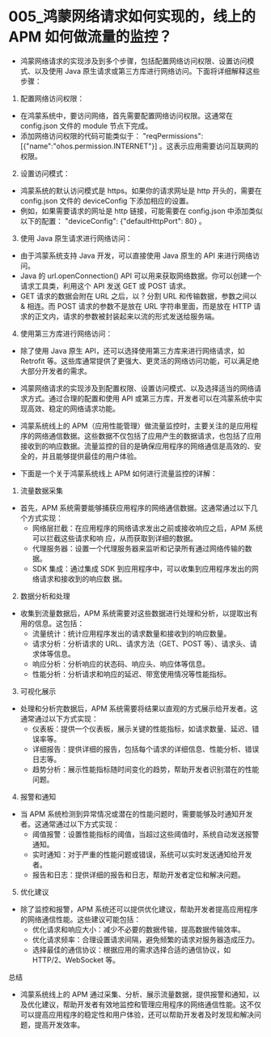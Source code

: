 # 005\_鸿蒙网络请求如何实现的，线上的 APM 如何做流量的监控？

- 鸿蒙网络请求的实现涉及到多个步骤，包括配置网络访问权限、设置访问模式、以及使用 Java 原生请求或第三方库进行网络访问。下面将详细解释这些步骤：

1. 配置网络访问权限：

- 在鸿蒙系统中，要访问网络，首先需要配置网络访问权限。这通常在 config.json 文件的 module 节点下完成。
- 添加网络访问权限的代码可能类似于： "reqPermissions": [{"name":"ohos.permission.INTERNET"}] 。这表示应用需要访问互联网的权限。

2. 设置访问模式：

- 鸿蒙系统的默认访问模式是 https。如果你的请求网址是 http 开头的，需要在 config.json 文件的 deviceConfig 下添加相应的设置。
- 例如，如果需要请求的网址是 http 链接，可能需要在 config.json 中添加类似以下的配置： "deviceConfig": {"defaultHttpPort": 80} 。

3. 使用 Java 原生请求进行网络访问：

- 由于鸿蒙系统支持 Java 开发，可以直接使用 Java 原生的 API 来进行网络访问。
- Java 的 url.openConnection() API 可以用来获取网络数据。你可以创建一个请求工具类，利用这个 API 发送 GET 或 POST 请求。
- GET 请求的数据会附在 URL 之后，以 ? 分割 URL 和传输数据，参数之间以 & 相连。而 POST 请求的参数不是放在 URL 字符串里面，而是放在 HTTP 请求的正文内，请求的参数被封装起来以流的形式发送给服务端。

4. 使用第三方库进行网络访问：

- 除了使用 Java 原生 API，还可以选择使用第三方库来进行网络请求，如 Retrofit 等。这些库通常提供了更强大、更灵活的网络访问功能，可以满足绝大部分开发者的需求。

- 鸿蒙网络请求的实现涉及到配置权限、设置访问模式、以及选择适当的网络请求方式。通过合理的配置和使用 API 或第三方库，开发者可以在鸿蒙系统中实现高效、稳定的网络请求功能。
- 鸿蒙系统线上的 APM（应用性能管理）做流量监控时，主要关注的是应用程序的网络通信数据。这些数据不仅包括了应用产生的数据请求，也包括了应用接收到的响应数据。流量监控的目的是确保应用程序的网络通信是高效的、安全的，并且能够提供最佳的用户体验。
- 下面是一个关于鸿蒙系统线上 APM 如何进行流量监控的详解：

1. 流量数据采集

- 首先，APM 系统需要能够捕获应用程序的网络通信数据。这通常通过以下几个方式实现：
  - 网络层拦截：在应用程序的网络请求发出之前或接收响应之后，APM 系统可以拦截这些请求和响
    应，从而获取到详细的数据。
  - 代理服务器：设置一个代理服务器来监听和记录所有通过网络传输的数据。
  - SDK 集成：通过集成 SDK 到应用程序中，可以收集到应用程序发出的网络请求和接收到的响应数
    据。

2. 数据分析和处理

- 收集到流量数据后，APM 系统需要对这些数据进行处理和分析，以提取出有用的信息。这包括：
  - 流量统计：统计应用程序发出的请求数量和接收到的响应数量。
  - 请求分析：分析请求的 URL、请求方法（GET、POST 等）、请求头、请求体等信息。
  - 响应分析：分析响应的状态码、响应头、响应体等信息。
  - 性能分析：分析请求和响应的延迟、带宽使用情况等性能指标。

3. 可视化展示

- 处理和分析完数据后，APM 系统需要将结果以直观的方式展示给开发者。这通常通过以下方式实现：
  - 仪表板：提供一个仪表板，展示关键的性能指标，如请求数量、延迟、错误率等。
  - 详细报告：提供详细的报告，包括每个请求的详细信息、性能分析、错误日志等。
  - 趋势分析：展示性能指标随时间变化的趋势，帮助开发者识别潜在的性能问题。

4. 报警和通知

- 当 APM 系统检测到异常情况或潜在的性能问题时，需要能够及时通知开发者。这通常通过以下方式实现：
  - 阈值报警：设置性能指标的阈值，当超过这些阈值时，系统自动发送报警通知。
  - 实时通知：对于严重的性能问题或错误，系统可以实时发送通知给开发者。
  - 报告和日志：提供详细的报告和日志，帮助开发者定位和解决问题。

5. 优化建议

- 除了监控和报警，APM 系统还可以提供优化建议，帮助开发者提高应用程序的网络通信性能。这些建议可能包括：
  - 优化请求和响应大小：减少不必要的数据传输，提高数据传输效率。
  - 优化请求频率：合理设置请求间隔，避免频繁的请求对服务器造成压力。
  - 选择最佳的通信协议：根据应用的需求选择合适的通信协议，如 HTTP/2、WebSocket 等。

总结

- 鸿蒙系统线上的 APM 通过采集、分析、展示流量数据，提供报警和通知，以及优化建议，帮助开发者有效地监控和管理应用程序的网络通信性能。这不仅可以提高应用程序的稳定性和用户体验，还可以帮助开发者及时发现和解决问题，提高开发效率。
